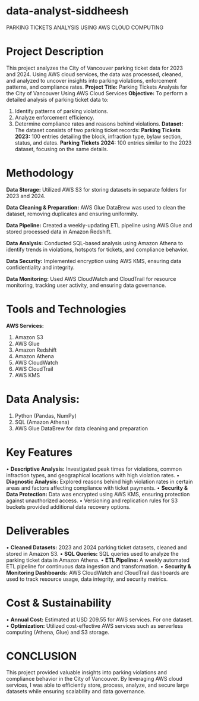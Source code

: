 # data-analyst-siddheesh
PARKING TICKETS ANALYSIS USING AWS CLOUD COMPUTING
</br>
# Project Description
This project analyzes the City of Vancouver parking ticket data for 2023 and 2024. Using AWS cloud services, the data was processed, cleaned, and analyzed to uncover insights into parking violations, enforcement patterns, and compliance rates.
**Project Title:** Parking Tickets Analysis for the City of Vancouver Using AWS Cloud Services
**Objective:** To perform a detailed analysis of parking ticket data to:
1.	Identify patterns of parking violations.
2.	Analyze enforcement efficiency.
3.	Determine compliance rates and reasons behind violations.
**Dataset:** The dataset consists of two parking ticket records:
**Parking Tickets 2023:** 100 entries detailing the block, infraction type, bylaw section, status, and dates.
**Parking Tickets 2024:** 100 entries similar to the 2023 dataset, focusing on the same details.

# Methodology
**Data Storage:** Utilized AWS S3 for storing datasets in separate folders for 2023 and 2024.

**Data Cleaning & Preparation:** AWS Glue DataBrew was used to clean the dataset, removing duplicates and ensuring uniformity.

**Data Pipeline:** Created a weekly-updating ETL pipeline using AWS Glue and stored processed data in Amazon Redshift.

**Data Analysis:** Conducted SQL-based analysis using Amazon Athena to identify trends in violations, hotspots for tickets, and compliance behavior.

**Data Security:** Implemented encryption using AWS KMS, ensuring data confidentiality and integrity.

**Data Monitoring:** Used AWS CloudWatch and CloudTrail for resource monitoring, tracking user activity, and ensuring data governance.


# Tools and Technologies
**AWS Services:**
1.	Amazon S3
2.	AWS Glue
3.	Amazon Redshift
4.	Amazon Athena
5.	AWS CloudWatch
6.	AWS CloudTrail
7.	AWS KMS

# Data Analysis:
1.	Python (Pandas, NumPy)
2.	SQL (Amazon Athena)
3.	AWS Glue DataBrew for data cleaning and preparation

# Key Features
•	**Descriptive Analysis:** Investigated peak times for violations, common infraction types, and geographical locations with high violation rates.
•	**Diagnostic Analysis:** Explored reasons behind high violation rates in certain areas and factors affecting compliance with ticket payments.
•	**Security & Data Protection:** Data was encrypted using AWS KMS, ensuring protection against unauthorized access.
•	Versioning and replication rules for S3 buckets provided additional data recovery options.

# Deliverables
•	**Cleaned Datasets:** 2023 and 2024 parking ticket datasets, cleaned and stored in Amazon S3.
•	**SQL Queries:** SQL queries used to analyze the parking ticket data in Amazon Athena.
•	**ETL Pipeline:** A weekly automated ETL pipeline for continuous data ingestion and transformation.
•	**Security & Monitoring Dashboards:** AWS CloudWatch and CloudTrail dashboards are used to track resource usage, data integrity, and security metrics.

# Cost & Sustainability
•	**Annual Cost:** Estimated at USD 209.55 for AWS services. For one dataset.
•	**Optimization:** Utilized cost-effective AWS services such as serverless computing (Athena, Glue) and S3 storage.
 
# CONCLUSION
This project provided valuable insights into parking violations and compliance behavior in the City of Vancouver. By leveraging AWS cloud services, I was able to efficiently store, process, analyze, and secure large datasets while ensuring scalability and data governance.
